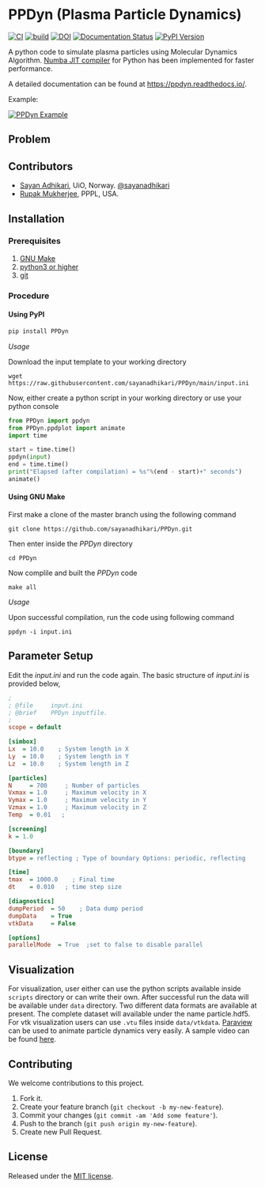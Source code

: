 # PPDyn (Plasma Particle Dynamics)
[![CI](https://github.com/sayanadhikari/PPDyn/actions/workflows/main.yml/badge.svg)](https://github.com/sayanadhikari/PPDyn/actions/workflows/main.yml)
[![build](https://github.com/sayanadhikari/PPDyn/actions/workflows/make.yml/badge.svg)](https://github.com/sayanadhikari/PPDyn/actions/workflows/make.yml)
[![DOI](https://zenodo.org/badge/349242730.svg)](https://zenodo.org/badge/latestdoi/349242730)
[![Documentation Status](https://readthedocs.org/projects/ppdyn/badge/?version=latest)](https://ppdyn.readthedocs.io/en/latest/?badge=latest)
[![PyPI Version](https://img.shields.io/pypi/v/ppdyn.svg)](https://pypi.org/project/PPDyn/)

A python code to simulate plasma particles using Molecular Dynamics Algorithm. [Numba JIT compiler](https://numba.pydata.org/) for Python has been implemented for faster performance.

A detailed documentation can be found at https://ppdyn.readthedocs.io/.

<!-- <video src="assets/videos/Plasma Particle Dynamics using Molecular Dynamics Method.mp4" poster="assets/images/ppdyn_poster.png" width="320" height="200" controls preload></video> -->

Example:
<!--[![PPDyn Example]()](https://user-images.githubusercontent.com/11753189/114286735-b5f26900-9a61-11eb-86ba-76ee295d6448.mp4)-->


[![PPDyn Example](http://img.youtube.com/vi/qvQRUX-rSrQ/0.jpg)](https://www.youtube.com/embed/qvQRUX-rSrQ)


## Problem
<!--Rayleigh Problem = gas between 2 plates ([Alexander & Garcia, 1997](https://doi.org/10.1063/1.168619)) -->

## Contributors
- [Sayan Adhikari](https://github.com/sayanadhikari), UiO, Norway. [@sayanadhikari](https://twitter.com/sayanadhikari)
- [Rupak Mukherjee](https://github.com/RupakMukherjee), PPPL, USA.

## Installation
### Prerequisites
1. [GNU Make](https://www.gnu.org/software/make/)
2. [python3 or higher](https://www.python.org/download/releases/3.0/)
3. [git](https://git-scm.com/)

### Procedure
#### Using PyPI
```bash
pip install PPDyn
```
*Usage*

Download the input template to your working directory
```shell
wget https://raw.githubusercontent.com/sayanadhikari/PPDyn/main/input.ini
```
Now, either create a python script in your working directory or use your python console
```python
from PPDyn import ppdyn
from PPDyn.ppdplot import animate
import time

start = time.time()
ppdyn(input)
end = time.time()
print("Elapsed (after compilation) = %s"%(end - start)+" seconds")
animate()
```
#### Using GNU Make
First make a clone of the master branch using the following command
```shell
git clone https://github.com/sayanadhikari/PPDyn.git
```
Then enter inside the *PPDyn* directory
```shell
cd PPDyn
```
Now complile and built the *PPDyn* code
```shell
make all
```
*Usage*

Upon successful compilation, run the code using following command
```shell
ppdyn -i input.ini
```
## Parameter Setup
Edit the _input.ini_ and run the code again. The basic structure of _input.ini_ is provided below,
```ini
;
; @file		input.ini
; @brief	PPDyn inputfile.
;
scope = default

[simbox]
Lx  = 10.0    ; System length in X
Ly  = 10.0    ; System length in Y
Lz  = 10.0    ; System length in Z

[particles]
N     = 700     ; Number of particles
Vxmax = 1.0     ; Maximum velocity in X
Vymax = 1.0     ; Maximum velocity in Y
Vzmax = 1.0     ; Maximum velocity in Z
Temp  = 0.01   ;

[screening]
k = 1.0

[boundary]
btype = reflecting ; Type of boundary Options: periodic, reflecting

[time]
tmax  = 1000.0    ; Final time
dt    = 0.010   ; time step size

[diagnostics]
dumpPeriod  = 50    ; Data dump period
dumpData    = True
vtkData     = False

[options]
parallelMode  = True  ;set to false to disable parallel
```
## Visualization
For visualization, user either can use the python scripts available inside ``scripts`` directory or can write their own. After successful run the data will be available under ``data`` directory. Two different data formats are available at present. The complete dataset will available under the name particle.hdf5. For vtk visualization users can use ``.vtu`` files inside ``data/vtkdata``. [Paraview](https://www.paraview.org/) can be used to animate particle dynamics very easily. A sample video can be found [here](https://www.youtube.com/embed/qvQRUX-rSrQ).


## Contributing
We welcome contributions to this project.

1. Fork it.
2. Create your feature branch (```git checkout -b my-new-feature```).
3. Commit your changes (```git commit -am 'Add some feature'```).
4. Push to the branch (```git push origin my-new-feature```).
5. Create new Pull Request.

## License
Released under the [MIT license](LICENSE).
